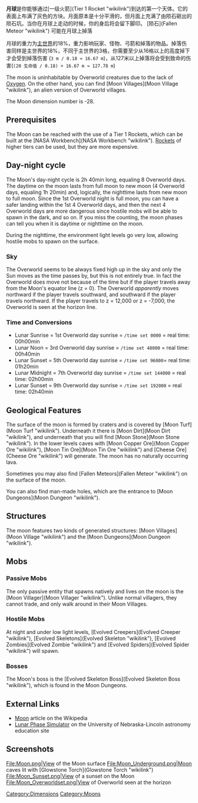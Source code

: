 **月球**是你能够通过[一级火箭](Tier 1 Rocket "wikilink")到达的第一个天体。它的表面上布满了灰色的方块。月面原本是十分平滑的，但月面上充满了由陨石砸出的陨石坑。当你在月球上走动的时候，你的身后将会留下脚印。
[陨石](Fallen Meteor "wikilink") 可能在月球上掉落

月球的重力为[主世界](/Overworld.md)的18%，重力影响玩家、怪物、弓箭和掉落的物品。掉落伤害同样是主世界的18%，不同于主世界的3格，你需要至少从16格以上的高度掉下才会受到掉落伤害 (`3 m / 0.18 ≈ 16.67 m`)，从127米以上掉落将会受到致命的伤害(`(20 生命值 / 0.18) + 16.67 m ≈ 127.78 m`)

The moon is uninhabitable by Overworld creatures due to the lack of
[Oxygen](Oxygen "wikilink"). On the other hand, you can find [Moon
Villages](Moon Village "wikilink"), an alien version of Overworld
villages.

The Moon dimension number is -28.

Prerequisites
-------------

The Moon can be reached with the use of a Tier 1 Rockets, which can be
built at the [NASA Workbench](NASA Workbench "wikilink").
[Rockets](Rocket "wikilink") of higher tiers can be used, but they are
more expensive.

Day-night cycle
---------------

The Moon's day-night cycle is 2h 40min long, equaling 8 Overworld days.
The daytime on the moon lasts from full moon to new moon (4 Overworld
days, equaling 1h 20min) and, logically, the nighttime lasts from new
moon to full moon. Since the 1st Overworld night is full moon, you can
have a safer landing within the 1st 4 Overworld days, and then the next
4 Overworld days are more dangerous since hostile mobs will be able to
spawn in the dark, and so on. If you miss the counting, the moon phases
can tell you when it is daytime or nighttime on the moon.

During the nighttime, the environment light levels go very low, allowing
hostile mobs to spawn on the surface.

### Sky

The Overworld seems to be always fixed high up in the sky and only the
Sun moves as the time passes by, but this is not entirely true. In fact
the Overworld does move not because of the time but if the player
travels away from the Moon's equator line (z = 0). The Overworld
*apparently* moves northward if the player travels southward, and
southward if the player travels northward. If the player travels to z =
12,000 or z = -7,000, the Overworld is seen at the horizon line.

### Time and Conversions

-   Lunar Sunrise = 1st Overworld day sunrise = `/time set 0000` = real
    time: 00h00min
-   Lunar Noon = 3rd Overworld day sunrise = `/time set 48000` = real
    time: 00h40min
-   Lunar Sunset = 5th Overworld day sunrise = `/time set 96000`= real
    time: 01h20min
-   Lunar Midnight = 7th Overworld day sunrise = `/time set 144000` =
    real time: 02h00min
-   Lunar Sunset = 9th Overworld day sunrise = `/time set 192000` = real
    time: 02h40min

Geological Features
-------------------

The surface of the moon is formed by craters and is covered by [Moon
Turf](Moon Turf "wikilink"). Underneath it there is [Moon
Dirt](Moon Dirt "wikilink"), and underneath that you will find [Moon
Stone](Moon Stone "wikilink"). In the lower levels caves with [Moon
Copper Ore](Moon Copper Ore "wikilink"), [Moon Tin
Ore](Moon Tin Ore "wikilink") and [Cheese Ore](Cheese Ore "wikilink")
will generate. The moon has no naturally occurring lava.

Sometimes you may also find [Fallen Meteors](Fallen Meteor "wikilink")
on the surface of the moon.

You can also find man-made holes, which are the entrance to [Moon
Dungeons](Moon Dungeon "wikilink").

Structures
----------

The moon features two kinds of generated structures: [Moon
Villages](Moon Village "wikilink") and the [Moon
Dungeons](Moon Dungeon "wikilink").

Mobs
----

### Passive Mobs

The only passive entity that spawns natively and lives on the moon is
the [Moon Villager](Moon Villager "wikilink"). Unlike normal villagers,
they cannot trade, and only walk around in their Moon Villages.

### Hostile Mobs

At night and under low light levels, [Evolved
Creepers](Evolved Creeper "wikilink"), [Evolved
Skeletons](Evolved Skeleton "wikilink"), [Evolved
Zombies](Evolved Zombie "wikilink") and [Evolved
Spiders](Evolved Spider "wikilink") will spawn.

### Bosses

The Moon's boss is the [Evolved Skeleton
Boss](Evolved Skeleton Boss "wikilink"), which is found in the Moon
Dungeons.

External Links
--------------

-   [Moon](http://en.wikipedia.org/wiki/Moon) article on the Wikipedia
-   [Lunar Phase
    Simulator](http://astro.unl.edu/naap/lps/animations/lps.html) on the
    University of Nebraska-Lincoln astronomy education site

Screenshots
-----------

[File:Moon.png|View](File:Moon.png|View) of the Moon surface
[File:Moon\_Underground.png|Moon](File:Moon_Underground.png|Moon) caves
lit with [Glowstone Torch](Glowstone Torch "wikilink")
[File:Moon\_Sunset.png|View](File:Moon_Sunset.png|View) of a sunset on
the Moon
[File:Moon\_Overworldset.png|View](File:Moon_Overworldset.png|View) of
Overworld seen at the horizon

<Category:Dimensions> <Category:Moons>

